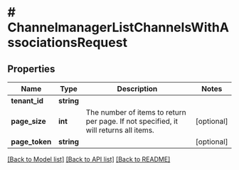 # # ChannelmanagerListChannelsWithAssociationsRequest


## Properties 


Name | Type | Description | Notes
------------ | ------------- | ------------- | -------------
**tenant_id**| **string** |   |
**page_size**| **int** | The number of items to return per page. If not specified, it will returns all items.  | [optional]
**page_token**| **string** |   | [optional]


[[Back to Model list]](../../README.md#models) [[Back to API list]](../../README.md#endpoints) [[Back to README]](../../README.md)

